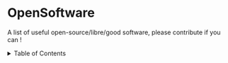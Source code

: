 # OpenSoftware
A list of useful open-source/libre/good software, please contribute if you can !
<details>
<summary>Table of Contents</summary>

<ul>

  <li><a href="PhotoEditors.md">Photo editing software</a></li>
	<li><a href="VideoEditors.md">Video editing software</a></li>
	<li><a href="DownloadManagers.md">Download manager software</a></li>
	<li><a href="FileArchivers.md">File archiving software</a></li>

</ul>
</details>

